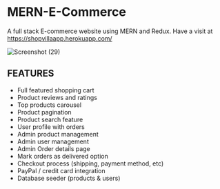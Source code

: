 # MERN-E-Commerce
A full stack E-commerce website using MERN and Redux. 
Have a visit at https://shopvillaapp.herokuapp.com/

![Screenshot (29)](https://user-images.githubusercontent.com/44893239/114190088-8875c480-9968-11eb-8abe-d88de723c72a.png)

## FEATURES

* Full featured shopping cart
* Product reviews and ratings
* Top products carousel
* Product pagination
* Product search feature
* User profile with orders
* Admin product management
* Admin user management
* Admin Order details page
* Mark orders as delivered option
* Checkout process (shipping, payment method, etc)
* PayPal / credit card integration
* Database seeder (products & users)
